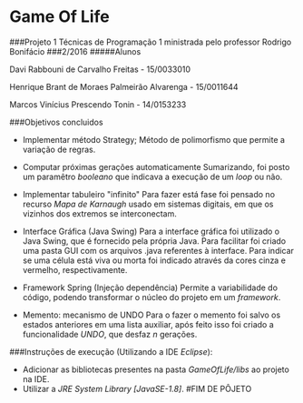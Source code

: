 ﻿# Game Of Life
###Projeto 1 Técnicas de Programação 1 ministrada pelo professor Rodrigo Bonifácio
###2/2016
#####Alunos 

Davi Rabbouni de Carvalho Freitas - 15/0033010

Henrique Brant de Moraes Palmeirão Alvarenga - 15/0011644

Marcos Vinícius Prescendo Tonin - 14/0153233

###Objetivos concluidos

* Implementar método Strategy;
     Método de polimorfismo que permite a variação de regras.
     
* Computar próximas gerações automaticamente
     Sumarizando, foi posto um paramêtro *booleano* que indicava a execução de um *loop* ou não.    
    
* Implementar tabuleiro "infinito"
     Para fazer está fase foi pensado no recurso *Mapa de Karnaugh* usado em sistemas digitais, em que os vizinhos dos extremos se interconectam.

* Interface Gráfica (Java Swing)
     Para a interface gráfica foi utilizado o Java Swing, que é fornecido pela própria Java. Para facilitar foi criado uma pasta GUI com os arquivos .java referentes à interface. Para indicar se uma célula está viva ou morta foi indicado através da cores cinza e vermelho, respectivamente.

* Framework Spring (Injeção dependência)
     Permite a variabilidade do código, podendo transformar o núcleo do projeto em um *framework*.
    
* Memento: mecanismo de UNDO
     Para o fazer o memento foi salvo os estados anteriores em uma lista auxiliar, após feito isso foi criado a funcionalidade *UNDO*, que desfaz *n* gerações.
     
###Instruções de execução (Utilizando a IDE *Eclipse*):
* Adicionar as bibliotecas presentes na pasta *GameOfLife/libs* ao projeto na IDE.
* Utilizar a *JRE System Library [JavaSE-1.8]*.
#FIM DE PÔJETO

